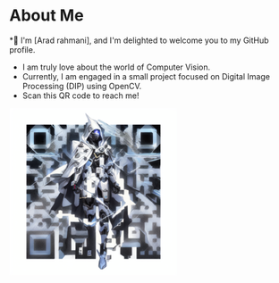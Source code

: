 # About Me

*👋 I'm [Arad rahmani], and I'm delighted to welcome you to my GitHub profile.
* I am truly love about the world of Computer Vision.
* Currently, I am engaged in a small project focused on Digital Image Processing (DIP) using OpenCV.
* Scan this QR code to reach me!
  
<img src="https://github.com/AradRm/AradRm/blob/c40d1741391866a2693951d652aba93ce8375abd/download%20(1).png" alt="Alt Text" width="300">
